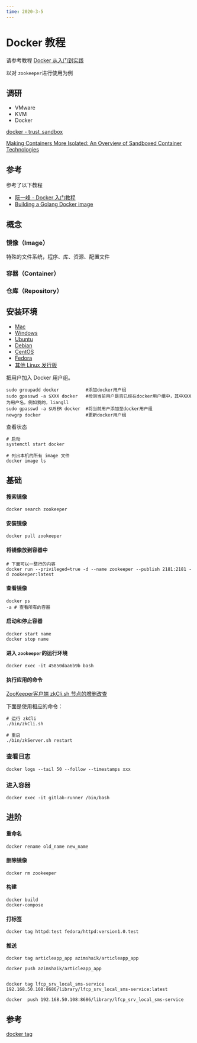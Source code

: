 ```yaml
---
time: 2020-3-5
---
```


# Docker 教程

请参考教程 [Docker 从入门到实践](https://yeasy.gitbook.io/docker_practice/)

以对 `zookeeper`进行使用为例

## 调研

- VMware
- KVM
- Docker

[docker - trust_sandbox](https://docs.docker.com/engine/security/trust/trust_sandbox/)

[Making Containers More Isolated: An Overview of Sandboxed Container Technologies](https://unit42.paloaltonetworks.com/making-containers-more-isolated-an-overview-of-sandboxed-container-technologies/)



## 参考

参考了以下教程

- [阮一峰 - Docker 入门教程](http://www.ruanyifeng.com/blog/2018/02/docker-tutorial.html)
- [Building a Golang Docker image](https://bitfieldconsulting.com/golang/docker-image)



## 概念

### 镜像（Image）

特殊的文件系统，程序、库、资源、配置文件

### 容器（Container）

### 仓库（Repository）



## 安装环境

- [Mac](https://docs.docker.com/docker-for-mac/install/)
- [Windows](https://docs.docker.com/docker-for-windows/install/)
- [Ubuntu](https://docs.docker.com/install/linux/docker-ce/ubuntu/)
- [Debian](https://docs.docker.com/install/linux/docker-ce/debian/)
- [CentOS](https://docs.docker.com/install/linux/docker-ce/centos/)
- [Fedora](https://docs.docker.com/install/linux/docker-ce/fedora/)
- [其他 Linux 发行版](https://docs.docker.com/install/linux/docker-ce/binaries/)

把用户加入 Docker 用户组。

```
sudo groupadd docker          #添加docker用户组
sudo gpasswd -a $XXX docker   #检测当前用户是否已经在docker用户组中，其中XXX为用户名，例如我的，liangll
sudo gpasswd -a $USER docker  #将当前用户添加至docker用户组
newgrp docker                 #更新docker用户组
```

查看状态

```
# 启动
systemctl start docker

# 列出本机的所有 image 文件
docker image ls
```



## 基础

#### 搜索镜像

```shell
docker search zookeeper
```

#### 安装镜像

```shell
docker pull zookeeper
```

#### 将镜像放到容器中

```shell
# 下面可以一整行的内容
docker run --privileged=true -d --name zookeeper --publish 2181:2181 -d zookeeper:latest
```

#### 查看镜像

```shell
docker ps
-a # 查看所有的容器
```

#### 启动和停止容器

```shell
docker start name
docker stop name
```

#### 进入 `zookeeper`的运行环境

```
docker exec -it 45850daa6b9b bash
```

#### 执行应用的命令

[ZooKeeper客户端 zkCli.sh 节点的增删改查](https://www.cnblogs.com/sherrykid/p/5813148.html)  

下面是使用相应的命令：

```shell
# 运行 zkCli
./bin/zkCli.sh

# 重启
./bin/zkServer.sh restart
```

### 查看日志

```
docker logs --tail 50 --follow --timestamps xxx
```

### 进入容器

```
docker exec -it gitlab-runner /bin/bash
```

## 进阶

#### 重命名

```shell
docker rename old_name new_name
```

#### 删除镜像

```
docker rm zookeeper
```



#### 构建

```
docker build
docker-compose
```



#### 打标签

```
docker tag httpd:test fedora/httpd:version1.0.test
```



#### 推送



```
docker tag articleapp_app azimshaik/articleapp_app

docker push azimshaik/articleapp_app


docker tag lfcp_srv_local_sms-service 192.168.50.108:8686/library/lfcp_srv_local_sms-service:latest

docker  push 192.168.50.108:8686/library/lfcp_srv_local_sms-service  
```



## 参考

[docker tag](https://docs.docker.com/engine/reference/commandline/tag/)


